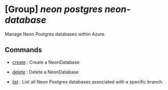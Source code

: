 # [Group] _neon postgres neon-database_

Manage Neon Postgres databases within Azure.

## Commands

- [create](/Commands/neon/postgres/neon-database/_create.md)
: Create a NeonDatabase

- [delete](/Commands/neon/postgres/neon-database/_delete.md)
: Delete a NeonDatabase

- [list](/Commands/neon/postgres/neon-database/_list.md)
: List all Neon Postgres databases associated with a specific branch.

